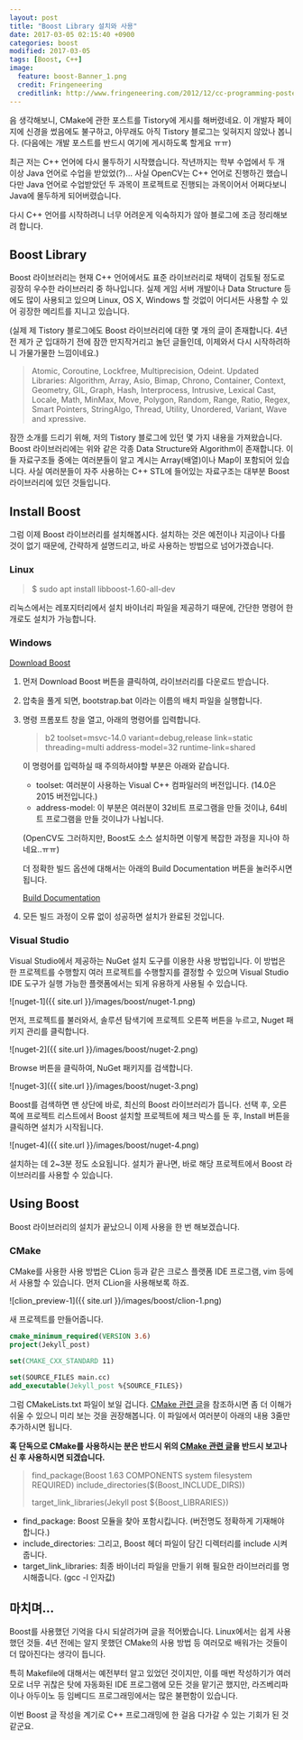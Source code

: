 ```yaml
---
layout: post
title: "Boost Library 설치와 사용"
date: 2017-03-05 02:15:40 +0900
categories: boost
modified: 2017-03-05
tags: [Boost, C++]
image:
  feature: boost-Banner_1.png
  credit: Fringeneering
  creditlink: http://www.fringeneering.com/2012/12/cc-programming-posters.html
---
```


음 생각해보니, CMake에 관한 포스트를 Tistory에 게시를 해버렸네요.  이 개발자 페이지에 신경을 썼음에도 불구하고, 아무래도 아직 Tistory 블로그는 잊혀지지 않았나 봅니다. (다음에는 개발 포스트를 반드시 여기에 게시하도록 할게요 ㅠㅠ)

최근 저는 C++ 언어에 다시 몰두하기 시작했습니다. 작년까지는 학부 수업에서 두 개 이상 Java 언어로 수업을 받았었(?)... 사실 OpenCV는 C++ 언어로 진행하긴 했습니다만 Java 언어로 수업받았던 두 과목이 프로젝트로 진행되는 과목이어서 어쩌다보니 Java에 몰두하게 되어버렸습니다.

다시 C++ 언어를 시작하려니 너무 어려운게 익숙하지가 않아 블로그에 조금 정리해보려 합니다.



## Boost Library

Boost 라이브러리는 현재 C++ 언어에서도 표준 라이브러리로 채택이 검토될 정도로 굉장히 우수한 라이브러리 중 하나입니다. 실제 게임 서버 개발이나 Data Structure 등에도 많이 사용되고 있으며 Linux, OS X, Windows 할 것없이 어디서든 사용할 수 있어 굉장한 메리트를 지니고 있습니다.

(실제 제 Tistory 블로그에도 Boost 라이브러리에 대한 몇 개의 글이 존재합니다. 4년 전 제가 군 입대하기 전에 잠깐 만지작거리고 놀던 글들인데, 이제와서 다시 시작하려하니 가물가물한 느낌이네요.)

> Atomic, Coroutine, Lockfree, Multiprecision, Odeint. 
> Updated Libraries: Algorithm, Array, Asio, Bimap, Chrono, Container, Context, Geometry, GIL, Graph, Hash, Interprocess, Intrusive, Lexical Cast, Locale, Math, MinMax, Move, Polygon, Random, Range, Ratio, Regex, Smart Pointers, StringAlgo, Thread, Utility, Unordered, Variant, Wave and xpressive.

잠깐 소개를 드리기 위해, 저의 Tistory 블로그에 있던 몇 가지 내용을 가져왔습니다. Boost 라이브러리에는 위와 같은 각종 Data Structure와 Algorithm이 존재합니다. 이들 자료구조들 중에는 여러분들이 알고 계시는 Array(배열)이나 Map이 포함되어 있습니다. 사실 여러분들이 자주 사용하는 C++ STL에 들어있는 자료구조는 대부분 Boost 라이브러리에 있던 것들입니다.



## Install Boost

그럼 이제 Boost 라이브러리를 설치해봅시다. 설치하는 것은 예전이나 지금이나 다를 것이 없기 때문에, 간략하게 설명드리고, 바로 사용하는 방법으로 넘어가겠습니다.

### Linux

> $ sudo apt install libboost-1.60-all-dev	

리눅스에서는 레포지터리에서 설치 바이너리 파일을 제공하기 때문에, 간단한 명령어 한 개로도 설치가 가능합니다.



### Windows

<div markdown="0"><a href="https://sourceforge.net/projects/boost/files/boost/" class="btn">Download Boost</a></div>

1. 먼저 Download Boost 버튼을 클릭하여, 라이브러리를 다운로드 받습니다.

2. 압축을 풀게 되면, bootstrap.bat 이라는 이름의 배치 파일을 실행합니다.

3. 명령 프롬포트 창을 열고, 아래의 명령어를 입력합니다.

   > b2 toolset=msvc-14.0 variant=debug,release link=static threading=multi address-model=32 runtime-link=shared

   이 명령어를 입력하실 때 주의하셔야할 부분은 아래와 같습니다.

   - toolset: 여러분이 사용하는 Visual C++ 컴파일러의 버전입니다. (14.0은 2015 버전입니다.)
   - address-model: 이 부분은 여러분이 32비트 프로그램을 만들 것이냐, 64비트 프로그램을 만들 것이냐가 나뉩니다.

   (OpenCV도 그러하지만, Boost도 소스 설치하면 이렇게 복잡한 과정을 지나야 하네요..ㅠㅠ)

   더 정확한 빌드 옵션에 대해서는 아래의 Build Documentation 버튼을 눌러주시면 됩니다.

   <div markdown="0"><a href="http://www.boost.org/build/doc/html/bbv2/overview/invocation.html" class="btn">Build Documentation</a></div>

4. 모든 빌드 과정이 오류 없이 성공하면 설치가 완료된 것입니다.


### Visual Studio

Visual Studio에서 제공하는 NuGet 설치 도구를 이용한 사용 방법입니다. 이 방법은 한 프로젝트를  수행할지 여러 프로젝트를 수행할지를 결정할 수 있으며 Visual Studio IDE 도구가 실행 가능한 플랫폼에서는 되게 유용하게 사용될 수 있습니다.

![nuget-1]({{ site.url }}/images/boost/nuget-1.png)

먼저, 프로젝트를 불러와서, 솔루션 탐색기에 프로젝트 오른쪽 버튼을 누르고, Nuget 패키지 관리를 클릭합니다.

![nuget-2]({{ site.url }}/images/boost/nuget-2.png)

Browse 버튼을 클릭하여, NuGet 패키지를 검색합니다.

![nuget-3]({{ site.url }}/images/boost/nuget-3.png)

Boost를 검색하면 맨 상단에 바로, 최신의 Boost 라이브러리가 뜹니다. 선택 후, 오른쪽에 프로젝트 리스트에서 Boost 설치할 프로젝트에 체크 박스를 둔 후, Install 버튼을 클릭하면 설치가 시작됩니다.

![nuget-4]({{ site.url }}/images/boost/nuget-4.png)

설치하는 데 2~3분 정도 소요됩니다. 설치가 끝나면, 바로 해당 프로젝트에서 Boost 라이브러리를 사용할 수 있습니다.




## Using Boost

Boost 라이브러리의 설치가 끝났으니 이제 사용을 한 번 해보겠습니다. 

### CMake

CMake를 사용한 사용 방법은 CLion 등과 같은 크로스 플랫폼 IDE 프로그램, vim 등에서 사용할 수 있습니다.
먼저 CLion을 사용해보록 하죠.

![clion_preview-1]({{ site.url }}/images/boost/clion-1.png)

새 프로젝트를 만들어줍니다.

```cmake
cmake_minimum_required(VERSION 3.6)
project(Jekyll_post)

set(CMAKE_CXX_STANDARD 11)

set(SOURCE_FILES main.cc)
add_executable(Jekyll_post %{SOURCE_FILES})
```

그럼 CMakeLists.txt 파일이 보일 겁니다. [CMake 관련 글][cmake-post]을 참조하시면 좀 더 이해가 쉬울 수 있으니 미리 보는 것을 권장해봅니다. 이 파일에서 여러분이 아래의 내용 3줄만 추가하시면 됩니다.

**혹 단독으로 CMake를 사용하시는 분은 반드시 위의 [CMake 관련 글][cmake-post]을 반드시 보고나신 후 사용하시면 되겠습니다.**

> find_package(Boost 1.63 COMPONENTS system filesystem REQUIRED)
> include_directories($(Boost_INCLUDE_DIRS))
>
> target_link_libraries(Jekyll post ${Boost_LIBRARIES})

- find_package: Boost 모듈을 찾아 포함시킵니다. (버전명도 정확하게 기재해야 합니다.) 
- include_directories: 그리고, Boost 헤더 파일이 담긴 디렉터리를 include 시켜줍니다. 
- target_link_libraries: 최종 바이너리 파일을 만들기 위해 필요한 라이브러리를 명시해줍니다. (gcc -l 인자값)


## 마치며...

Boost를 사용했던 기억을 다시 되살려가며 글을 적어봤습니다. Linux에서는 쉽게 사용했던 것들. 4년 전에는 알지 못했던 CMake의 사용 방법 등 여러모로 배워가는 것들이 더 많아진다는 생각이 듭니다.

특히 Makefile에 대해서는 예전부터 알고 있었던 것이지만, 이를 매번 작성하기가 여러모로 너무 귀찮은 탓에 자동화된 IDE 프로그램에 모든 것을 맡기곤 했지만, 라즈베리파이나 아두이노 등 임베디드 프로그래밍에서는 많은 불편함이 있습니다.

이번 Boost 글 작성을 계기로 C++ 프로그래밍에 한 걸음 다가갈 수 있는 기회가 된 것 같군요.

[cmake-post]: http://blog.neonkid.xyz/112